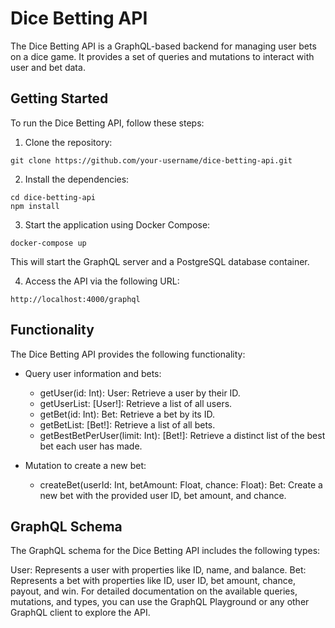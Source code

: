 # Dice Betting API

The Dice Betting API is a GraphQL-based backend for managing user bets on a dice game. It provides a set of queries and mutations to interact with user and bet data.

## Getting Started

To run the Dice Betting API, follow these steps:

1. Clone the repository:

```shell
git clone https://github.com/your-username/dice-betting-api.git
```
2. Install the dependencies:

```shell
cd dice-betting-api
npm install
```

3. Start the application using Docker Compose:

```shell
docker-compose up
```

This will start the GraphQL server and a PostgreSQL database container.

4. Access the API via the following URL:

```
http://localhost:4000/graphql
```

## Functionality
The Dice Betting API provides the following functionality:

* Query user information and bets:

  * getUser(id: Int): User: Retrieve a user by their ID.
  * getUserList: [User!]: Retrieve a list of all users.
  * getBet(id: Int): Bet: Retrieve a bet by its ID.
  * getBetList: [Bet!]: Retrieve a list of all bets.
  * getBestBetPerUser(limit: Int): [Bet!]: Retrieve a distinct list of the best bet each user has made.

* Mutation to create a new bet:
  * createBet(userId: Int, betAmount: Float, chance: Float): Bet: Create a new bet with the provided user ID, bet amount, and chance.

## GraphQL Schema
The GraphQL schema for the Dice Betting API includes the following types:

User: Represents a user with properties like ID, name, and balance.
Bet: Represents a bet with properties like ID, user ID, bet amount, chance, payout, and win.
For detailed documentation on the available queries, mutations, and types, you can use the GraphQL Playground or any other GraphQL client to explore the API.